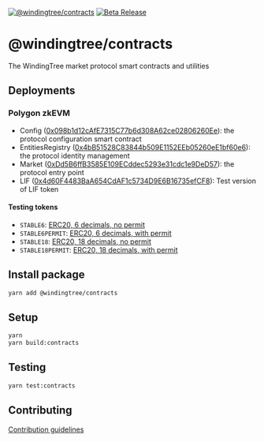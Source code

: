 [![@windingtree/contracts](https://img.shields.io/npm/v/@windingtree/contracts)](https://www.npmjs.com/package/@windingtree/contracts)
[![Beta Release](https://github.com/windingtree/contracts/actions/workflows/release.yml/badge.svg?branch=beta)](https://github.com/windingtree/contracts/actions/workflows/release.yml)

# @windingtree/contracts

The WindingTree market protocol smart contracts and utilities

## Deployments

### Polygon zkEVM

- Config ([0x098b1d12cAfE7315C77b6d308A62ce02806260Ee](https://explorer.public.zkevm-test.net/address/0x098b1d12cAfE7315C77b6d308A62ce02806260Ee/read-proxy#address-tabs)): the protocol configuration smart contract
- EntitiesRegistry ([0x4bB51528C83844b509E1152EEb05260eE1bf60e6](https://explorer.public.zkevm-test.net/address/0x4bB51528C83844b509E1152EEb05260eE1bf60e6/read-proxy#address-tabs)): the protocol identity management
- Market ([0xDd5B6ffB3585E109ECddec5293e31cdc1e9DeD57](https://explorer.public.zkevm-test.net/address/0xDd5B6ffB3585E109ECddec5293e31cdc1e9DeD57/read-proxy#address-tabs)): the protocol entry point
- LIF ([0x4d60F4483BaA654CdAF1c5734D9E6B16735efCF8](https://explorer.public.zkevm-test.net/address/0x4d60F4483BaA654CdAF1c5734D9E6B16735efCF8/read-proxy#address-tabs)): Test version of LIF token

#### Testing tokens

- `STABLE6`: [ERC20, 6 decimals, no permit](https://explorer.public.zkevm-test.net/address/0x8CB96383609C56af1Fe44DB7591F94AEE2fa43b2/read-proxy#address-tabs)
- `STABLE6PERMIT`: [ERC20, 6 decimals, with permit](https://explorer.public.zkevm-test.net/address/0x4556d5C1486d799f67FA96c84F1d0552486CAAF4/read-proxy#address-tabs)
- `STABLE18`: [ERC20, 18 decimals, no permit](https://explorer.public.zkevm-test.net/address/0x4EcB659060Da61D795D777bb21BAe3599b301C66/read-proxy#address-tabs)
- `STABLE18PERMIT`: [ERC20, 18 decimals, with permit](https://explorer.public.zkevm-test.net/address/0xF54784206A53EF19fd3024D8cdc7A6251A4A0d67/read-proxy#address-tabs)

## Install package

```bash
yarn add @windingtree/contracts
```

## Setup

```bash
yarn
yarn build:contracts
```

## Testing

```bash
yarn test:contracts
```

## Contributing

[Contribution guidelines](https://windingtree.github.io/sdk/#/docs/contribution)
